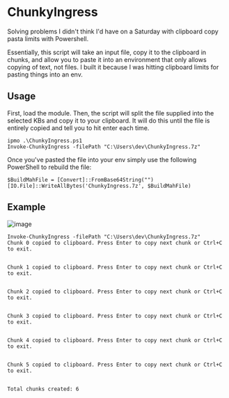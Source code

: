 # ChunkyIngress
Solving problems I didn't think I'd have on a Saturday with clipboard copy pasta limits with Powershell. 

Essentially, this script will take an input file, copy it to the clipboard in chunks, and allow you to paste it into an environment that only allows copying of text, not files. I built it because I was hitting clipboard limits for pasting things into an env. 

## Usage
First, load the module. Then, the script will split the file supplied into the selected KBs and copy it to your clipboard. It will do this until the file is entirely copied and tell you to hit enter each time.
```
ipmo .\ChunkyIngress.ps1
Invoke-ChunkyIngress -filePath "C:\Users\dev\ChunkyIngress.7z"
```

Once you've pasted the file into your env simply use the following PowerShell to rebuild the file:

```
$BuildMahFile = [Convert]::FromBase64String("")
[IO.File]::WriteAllBytes('ChunkyIngress.7z', $BuildMahFile)
```

## Example
![image](https://github.com/ZephrFish/ChunkyIngress/assets/5783068/0e743bb4-13e5-406b-b72c-e718b2854af3)

```
Invoke-ChunkyIngress -filePath "C:\Users\dev\ChunkyIngress.7z"
Chunk 0 copied to clipboard. Press Enter to copy next chunk or Ctrl+C to exit.


Chunk 1 copied to clipboard. Press Enter to copy next chunk or Ctrl+C to exit.


Chunk 2 copied to clipboard. Press Enter to copy next chunk or Ctrl+C to exit.


Chunk 3 copied to clipboard. Press Enter to copy next chunk or Ctrl+C to exit.


Chunk 4 copied to clipboard. Press Enter to copy next chunk or Ctrl+C to exit.


Chunk 5 copied to clipboard. Press Enter to copy next chunk or Ctrl+C to exit.


Total chunks created: 6
```
